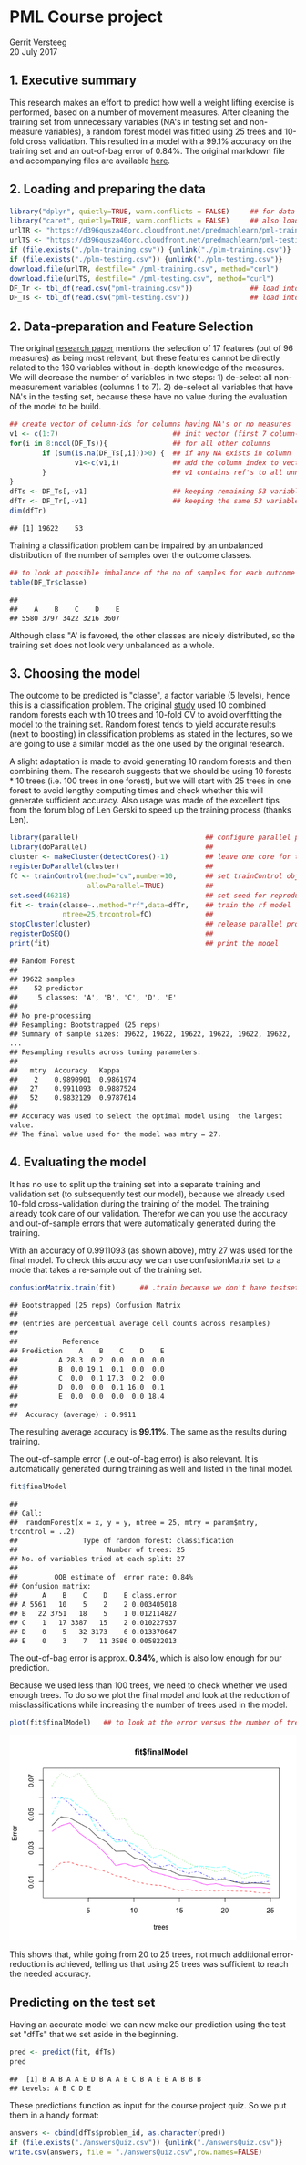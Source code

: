 # PML Course project
Gerrit Versteeg  
20 July 2017  



## 1. Executive summary
This research makes an effort to predict how well a weight lifting exercise is performed, based on a number of movement measures. After cleaning the training set from unnecessary variables (NA's in testing set and non-measure variables), a random forest model was fitted using 25 trees and 10-fold cross validation. This resulted in a model with a 99.1% accuracy on the training set and an out-of-bag error of 0.84%. The original markdown file and accompanying files are available [here](https://github.com/GVersteeg/PML-Project).

## 2. Loading and preparing the data

```r
library("dplyr", quietly=TRUE, warn.conflicts = FALSE)     ## for data prep
library("caret", quietly=TRUE, warn.conflicts = FALSE)     ## also loads ggplot2
urlTR <- "https://d396qusza40orc.cloudfront.net/predmachlearn/pml-training.csv"
urlTS <- "https://d396qusza40orc.cloudfront.net/predmachlearn/pml-testing.csv"
if (file.exists("./plm-training.csv")) {unlink("./plm-training.csv")}
if (file.exists("./plm-testing.csv")) {unlink("./plm-testing.csv")}
download.file(urlTR, destfile="./pml-training.csv", method="curl")
download.file(urlTS, destfile="./pml-testing.csv", method="curl")
DF_Tr <- tbl_df(read.csv("pml-training.csv"))              ## load into dataset/tibble
DF_Ts <- tbl_df(read.csv("pml-testing.csv"))               ## load into dataset/tibble
```

## 2. Data-preparation and Feature Selection
The original [research paper](http://groupware.les.inf.puc-rio.br/public/papers/2013.Velloso.QAR-WLE.pdf) mentions the selection of 17 features (out of 96 measures) as being most relevant, but these features cannot be directly related to the 160 variables without in-depth knowledge of the measures. We will decrease the number of variables in two steps: 1) de-select all non-measurement variables (columns 1 to 7). 2) de-select all variables that have NA's in the testing set, because these have no value during the evaluation of the model to be build.

```r
## create vector of column-ids for columns having NA's or no measures
v1 <- c(1:7)                            ## init vector (first 7 column-indices)
for(i in 8:ncol(DF_Ts)){                ## for all other columns
        if (sum(is.na(DF_Ts[,i]))>0) {  ## if any NA exists in column
                v1<-c(v1,i)             ## add the column index to vector
        }                               ## v1 contains ref's to all unnecc.columns
}
dfTs <- DF_Ts[,-v1]                     ## keeping remaining 53 variables in testset
dfTr <- DF_Tr[,-v1]                     ## keeping the same 53 variables in trainset
dim(dfTr)
```

```
## [1] 19622    53
```

Training a classification problem can be impaired by an unbalanced distribution of the number of samples over the outcome classes. 

```r
## to look at possible imbalance of the no of samples for each outcome class:
table(DF_Tr$classe)
```

```
## 
##    A    B    C    D    E 
## 5580 3797 3422 3216 3607
```
Although class "A' is favored, the other classes are nicely distributed, so the training set does not look very unbalanced as a whole.

## 3. Choosing the model
The outcome to be predicted is "classe", a factor variable (5 levels), hence this is a classification problem. The original [study](http://groupware.les.inf.puc-rio.br/public/papers/2013.Velloso.QAR-WLE.pdf) used 10 combined random forests each with 10 trees and 10-fold CV to avoid overfitting the model to the training set. Random forest tends to yield accurate results (next to boosting) in classification problems as stated in the lectures, so we are going to use a similar model as the one used by the original research.

A slight adaptation is made to avoid generating 10 random forests and then combining them. The research suggests that we should be using 10 forests * 10 trees (i.e. 100 trees in one forest), but we will start with 25 trees in one forest to avoid lengthy computing times and check whether this will generate sufficient accuracy. Also usage was made of the excellent tips from the forum blog of Len Gerski to speed up the training process (thanks Len).


```r
library(parallel)                               ## configure parallel processing
library(doParallel)                             ##
cluster <- makeCluster(detectCores()-1)         ## leave one core for the OS
registerDoParallel(cluster)                     ##
fC <- trainControl(method="cv",number=10,       ## set trainControl object
                   allowParallel=TRUE)          ## 
set.seed(46218)                                 ## set seed for reproducible results
fit <- train(classe~.,method="rf",data=dfTr,    ## train the rf model
             ntree=25,trcontrol=fC)             ##
stopCluster(cluster)                            ## release parallel processing cluster
registerDoSEQ()                                 ## 
print(fit)                                      ## print the model
```

```
## Random Forest 
## 
## 19622 samples
##    52 predictor
##     5 classes: 'A', 'B', 'C', 'D', 'E' 
## 
## No pre-processing
## Resampling: Bootstrapped (25 reps) 
## Summary of sample sizes: 19622, 19622, 19622, 19622, 19622, 19622, ... 
## Resampling results across tuning parameters:
## 
##   mtry  Accuracy   Kappa    
##    2    0.9890901  0.9861974
##   27    0.9911093  0.9887524
##   52    0.9832129  0.9787614
## 
## Accuracy was used to select the optimal model using  the largest value.
## The final value used for the model was mtry = 27.
```

## 4. Evaluating the model
It has no use to split up the training set into a separate training and validation set (to subsequently test our model), because we already used 10-fold cross-validation during the training of the model. The training already took care of our validation. Therefor we can you use the accuracy and out-of-sample errors that were automatically generated during the training.

With an accuracy of 0.9911093 (as shown above), mtry 27 was used for the final model. To check this accuracy we can use confusionMatrix set to a mode that takes a re-sample out of the training set.


```r
confusionMatrix.train(fit)      ## .train because we don't have testset outcomes
```

```
## Bootstrapped (25 reps) Confusion Matrix 
## 
## (entries are percentual average cell counts across resamples)
##  
##           Reference
## Prediction    A    B    C    D    E
##          A 28.3  0.2  0.0  0.0  0.0
##          B  0.0 19.1  0.1  0.0  0.0
##          C  0.0  0.1 17.3  0.2  0.0
##          D  0.0  0.0  0.1 16.0  0.1
##          E  0.0  0.0  0.0  0.0 18.4
##                             
##  Accuracy (average) : 0.9911
```
The resulting average accuracy is **99.11%**. The same as the results during training.

The out-of-sample error (i.e out-of-bag error) is also relevant. It is automatically generated during training as well and listed in the final model.


```r
fit$finalModel
```

```
## 
## Call:
##  randomForest(x = x, y = y, ntree = 25, mtry = param$mtry, trcontrol = ..2) 
##                Type of random forest: classification
##                      Number of trees: 25
## No. of variables tried at each split: 27
## 
##         OOB estimate of  error rate: 0.84%
## Confusion matrix:
##      A    B    C    D    E class.error
## A 5561   10    5    2    2 0.003405018
## B   22 3751   18    5    1 0.012114827
## C    1   17 3387   15    2 0.010227937
## D    0    5   32 3173    6 0.013370647
## E    0    3    7   11 3586 0.005822013
```
The out-of-bag error is approx. **0.84%**, which is also low enough for our prediction.

Because we used less than 100 trees, we need to check whether we used enough trees. To do so we plot the final model and look at the reduction of misclassifications while increasing the number of trees used in the model.


```r
plot(fit$finalModel)   ## to look at the error versus the number of trees
```

![](index_files/figure-html/evaluate3-1.png)<!-- -->


This shows that, while going from 20 to 25 trees, not much additional error-reduction is achieved, telling us that using 25 trees was sufficient to reach the needed accuracy.

## Predicting on the test set
Having an accurate model we can now make our prediction using the test set "dfTs" that we set aside in the beginning.


```r
pred <- predict(fit, dfTs)
pred
```

```
##  [1] B A B A A E D B A A B C B A E E A B B B
## Levels: A B C D E
```

These predictions function as input for the course project quiz.
So we put them in a handy format:

```r
answers <- cbind(dfTs$problem_id, as.character(pred))
if (file.exists("./answersQuiz.csv")) {unlink("./answersQuiz.csv")}
write.csv(answers, file = "./answersQuiz.csv",row.names=FALSE)
```
